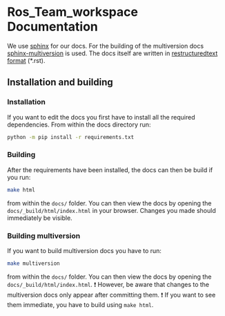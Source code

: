 # Ros_Team_workspace Documentation

We use [sphinx](https://www.sphinx-doc.org/en/master/) for our docs. For the building of the multiversion docs  [sphinx-multiversion](https://holzhaus.github.io/sphinx-multiversion/master/index.html#) is used. The docs itself are written in [restructuredtext format](https://www.sphinx-doc.org/en/master/usage/restructuredtext/basics.html) (*.rst).

## Installation and building
### Installation
If you want to edit the docs you first have to install all the required dependencies. From within the docs directory run:
```bash
python -m pip install -r requirements.txt
```
### Building
After the requirements have been installed, the docs can then be build if you run:
```bash
make html
```
from within the `docs/` folder. You can then view the docs by opening the `docs/_build/html/index.html` in your browser. Changes you made should immediately be visible.

### Building multiversion
If you want to build multiversion docs you have to run:
```bash
make multiversion
```
from within the `docs/` folder. You can then view the docs by opening the `docs/_build/html/index.html`.
:exclamation: However, be aware that changes to the multiversion docs only appear after committing them. :exclamation: If you want to see them immediate, you have to build using `make html`.
